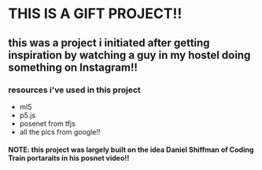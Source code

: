 # THIS IS A GIFT PROJECT!!
## this was a project i initiated after getting inspiration by watching a guy in my hostel doing something on Instagram!!

### resources i've used in this project
- ml5
- p5.js
- posenet from tfjs
- all the pics from google!!

#### NOTE: this project was largely built on the idea Daniel Shiffman of Coding Train portaraits in his posnet video!!
